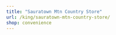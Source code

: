 ```yaml
---
title: "Sauratown Mtn Country Store"
url: /king/sauratown-mtn-country-store/
shop: convenience
---
```


